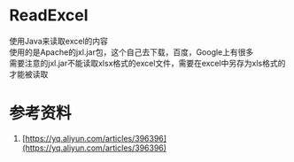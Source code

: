 # ReadExcel
使用Java来读取excel的内容<br/>
使用的是Apache的jxl.jar包，这个自己去下载，百度，Google上有很多<br/>
需要注意的jxl.jar不能读取xlsx格式的excel文件，需要在excel中另存为xls格式的才能被读取
# 参考资料
1. [https://yq.aliyun.com/articles/396396](https://yq.aliyun.com/articles/396396)
